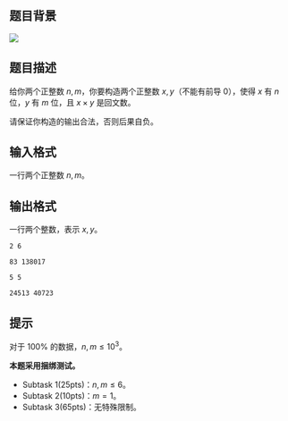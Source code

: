 ## 题目背景
![](https://cdn.luogu.com.cn/upload/image_hosting/tc5is950.png)

## 题目描述
给你两个正整数 $n,m$，你要构造两个正整数 $x,y$（不能有前导 $0$），使得 $x$ 有 $n$ 位，$y$ 有 $m$ 位，且 $x\times y$ 是回文数。

请保证你构造的输出合法，否则后果自负。

## 输入格式
一行两个正整数 $n,m$。

## 输出格式
一行两个整数，表示 $x,y$。

```input1
2 6
```

```output1
83 138017‬

```

```input2
5 5
```

```output2
24513 40723

```

## 提示
对于 $100\%$ 的数据，$n,m \le 10^3$。

**本题采用捆绑测试。**

- Subtask 1(25pts)：$n,m \le 6$。
- Subtask 2(10pts)：$m = 1$。
- Subtask 3(65pts)：无特殊限制。

